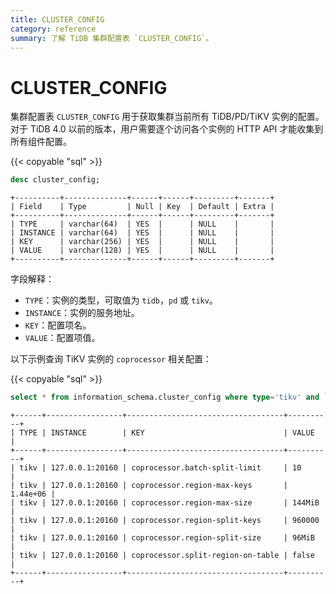 ```yaml
---
title: CLUSTER_CONFIG
category: reference
summary: 了解 TiDB 集群配置表 `CLUSTER_CONFIG`。
---
```


# CLUSTER_CONFIG

集群配置表 `CLUSTER_CONFIG` 用于获取集群当前所有 TiDB/PD/TiKV 实例的配置。对于 TiDB 4.0 以前的版本，用户需要逐个访问各个实例的 HTTP API 才能收集到所有组件配置。

{{< copyable "sql" >}}

```sql
desc cluster_config;
```

```
+----------+--------------+------+------+---------+-------+
| Field    | Type         | Null | Key  | Default | Extra |
+----------+--------------+------+------+---------+-------+
| TYPE     | varchar(64)  | YES  |      | NULL    |       |
| INSTANCE | varchar(64)  | YES  |      | NULL    |       |
| KEY      | varchar(256) | YES  |      | NULL    |       |
| VALUE    | varchar(128) | YES  |      | NULL    |       |
+----------+--------------+------+------+---------+-------+
```

字段解释：

* `TYPE`：实例的类型，可取值为 `tidb`，`pd` 或 `tikv`。
* `INSTANCE`：实例的服务地址。
* `KEY`：配置项名。
* `VALUE`：配置项值。

以下示例查询 TiKV 实例的 `coprocessor` 相关配置：

{{< copyable "sql" >}}

```sql
select * from information_schema.cluster_config where type='tikv' and `key` like 'coprocessor%';
```

```
+------+-----------------+-----------------------------------+----------+
| TYPE | INSTANCE        | KEY                               | VALUE    |
+------+-----------------+-----------------------------------+----------+
| tikv | 127.0.0.1:20160 | coprocessor.batch-split-limit     | 10       |
| tikv | 127.0.0.1:20160 | coprocessor.region-max-keys       | 1.44e+06 |
| tikv | 127.0.0.1:20160 | coprocessor.region-max-size       | 144MiB   |
| tikv | 127.0.0.1:20160 | coprocessor.region-split-keys     | 960000   |
| tikv | 127.0.0.1:20160 | coprocessor.region-split-size     | 96MiB    |
| tikv | 127.0.0.1:20160 | coprocessor.split-region-on-table | false    |
+------+-----------------+-----------------------------------+----------+
```
